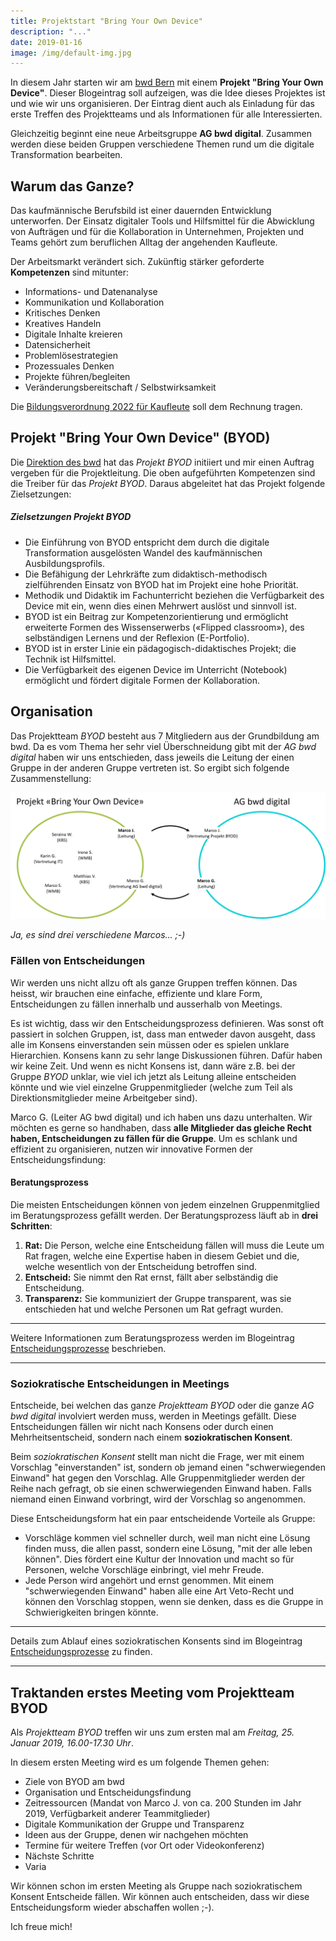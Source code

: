```yaml
---
title: Projektstart "Bring Your Own Device"
description: "..."
date: 2019-01-16
image: /img/default-img.jpg
---
```


In diesem Jahr starten wir am [bwd Bern](https://www.bwdbern.ch/) mit einem **Projekt "Bring Your Own Device"**. Dieser Blogeintrag soll aufzeigen, was die Idee dieses Projektes ist und wie wir uns organisieren. Der Eintrag dient auch als Einladung für das erste Treffen des Projektteams und als Informationen für alle Interessierten.

Gleichzeitig beginnt eine neue Arbeitsgruppe **AG bwd digital**. Zusammen werden diese beiden Gruppen verschiedene Themen rund um die digitale Transformation bearbeiten.

## Warum das Ganze?

Das kaufmännische Berufsbild ist einer dauernden Entwicklung unterworfen. Der Einsatz digitaler Tools und Hilfsmittel für die Abwicklung von Aufträgen und für die Kollaboration in Unternehmen, Projekten und Teams gehört zum beruflichen Alltag der angehenden Kaufleute.

Der Arbeitsmarkt verändert sich. Zukünftig stärker geforderte **Kompetenzen** sind mitunter:

- Informations- und Datenanalyse
- Kommunikation und Kollaboration
- Kritisches Denken
- Kreatives Handeln
- Digitale Inhalte kreieren
- Datensicherheit
- Problemlösestrategien
- Prozessuales Denken
- Projekte führen/begleiten
- Veränderungsbereitschaft / Selbstwirksamkeit

Die [Bildungsverordnung 2022 für Kaufleute](https://www.skkab.ch/de/kaufleute-2022) soll dem Rechnung tragen.

## Projekt "Bring Your Own Device" (BYOD)

Die [Direktion des bwd](https://www.bwdbern.ch/bwd/ueber-uns/direktion-bwd/) hat das _Projekt BYOD_ initiiert und mir einen Auftrag vergeben für die Projektleitung. Die oben aufgeführten Kompetenzen sind die Treiber für das _Projekt BYOD_. Daraus abgeleitet hat das Projekt folgende Zielsetzungen:

<div class="card">
  <div class="card-body">
    <h5 class="card-title">Zielsetzungen Projekt BYOD</h5>
    <ul class="card-text">
      <li class="small">Die Einführung von BYOD entspricht dem durch die digitale Transformation ausgelösten Wandel des kaufmännischen Ausbildungsprofils.</li>
      <li class="small">Die Befähigung der Lehrkräfte zum didaktisch-methodisch zielführenden Einsatz von BYOD hat im Projekt eine hohe Priorität.</li>
      <li class="small">Methodik und Didaktik im Fachunterricht beziehen die Verfügbarkeit des Device mit ein, wenn dies einen Mehrwert auslöst und sinnvoll ist.</li>
      <li class="small">BYOD ist ein Beitrag zur Kompetenzorientierung und ermöglicht erweiterte Formen des Wissenserwerbs («Flipped classroom»), des selbständigen Lernens und der Reflexion (E-Portfolio).</li>
      <li class="small">BYOD ist in erster Linie ein pädagogisch-didaktisches Projekt; die Technik ist Hilfsmittel.</li>
      <li class="small">Die Verfügbarkeit des eigenen Device im Unterricht (Notebook) ermöglicht und fördert digitale Formen der Kollaboration.</li>
    </ul>
  </div>
</div>

## Organisation

Das Projektteam _BYOD_ besteht aus 7 Mitgliedern aus der Grundbildung am bwd. Da es vom Thema her sehr viel Überschneidung gibt mit der _AG bwd digital_ haben wir uns entschieden, dass jeweils die Leitung der einen Gruppe in der anderen Gruppe vertreten ist. So ergibt sich folgende Zusammenstellung:

![Organisation BYOD und AG bwd digital](organisation.png)

_Ja, es sind drei verschiedene Marcos... ;-)_

### Fällen von Entscheidungen

Wir werden uns nicht allzu oft als ganze Gruppen treffen können. Das heisst, wir brauchen eine einfache, effiziente und klare Form, Entscheidungen zu fällen innerhalb und ausserhalb von Meetings.

Es ist wichtig, dass wir den Entscheidungsprozess definieren. Was sonst oft passiert in solchen Gruppen, ist, dass man entweder davon ausgeht, dass alle im Konsens einverstanden sein müssen oder es spielen unklare Hierarchien. Konsens kann zu sehr lange Diskussionen führen. Dafür haben wir keine Zeit. Und wenn es nicht Konsens ist, dann wäre z.B. bei der Gruppe _BYOD_ unklar, wie viel ich jetzt als Leitung alleine entscheiden könnte und wie viel einzelne Gruppenmitglieder (welche zum Teil als Direktionsmitglieder meine Arbeitgeber sind).

Marco G. (Leiter AG bwd digital) und ich haben uns dazu unterhalten. Wir möchten es gerne so handhaben, dass **alle Mitglieder das gleiche Recht haben, Entscheidungen zu fällen für die Gruppe**. Um es schlank und effizient zu organisieren, nutzen wir innovative Formen der Entscheidungsfindung:

#### Beratungsprozess

Die meisten Entscheidungen können von jedem einzelnen Gruppenmitglied im Beratungsprozess gefällt werden. Der Beratungsprozess läuft ab in **drei Schritten**:

1. **Rat:** Die Person, welche eine Entscheidung fällen will muss die Leute um Rat fragen, welche eine Expertise haben in diesem Gebiet und die, welche wesentlich von der Entscheidung betroffen sind.
2. **Entscheid:** Sie nimmt den Rat ernst, fällt aber selbständig die Entscheidung.
3. **Transparenz:** Sie kommuniziert der Gruppe transparent, was sie entschieden hat und welche Personen um Rat gefragt wurden.

---

Weitere Informationen zum Beratungsprozess werden im Blogeintrag [Entscheidungsprozesse](/entscheidungsprozesse/) beschrieben.

---

### Soziokratische Entscheidungen in Meetings

Entscheide, bei welchen das ganze _Projektteam BYOD_ oder die ganze _AG bwd digital_ involviert werden muss, werden in Meetings gefällt. Diese Entscheidungen fällen wir nicht nach Konsens oder durch einen Mehrheitsentscheid, sondern nach einem **soziokratischen Konsent**.

Beim _soziokratischen Konsent_ stellt man nicht die Frage, wer mit einem Vorschlag "einverstanden" ist, sondern ob jemand einen "schwerwiegenden Einwand" hat gegen den Vorschlag. Alle Gruppenmitglieder werden der Reihe nach gefragt, ob sie einen schwerwiegenden Einwand haben. Falls niemand einen Einwand vorbringt, wird der Vorschlag so angenommen.

Diese Entscheidungsform hat ein paar entscheidende Vorteile als Gruppe:

- Vorschläge kommen viel schneller durch, weil man nicht eine Lösung finden muss, die allen passt, sondern eine Lösung, "mit der alle leben können". Dies fördert eine Kultur der Innovation und macht so für Personen, welche Vorschläge einbringt, viel mehr Freude.
- Jede Person wird angehört und ernst genommen. Mit einem "schwerwiegenden Einwand" haben alle eine Art Veto-Recht und können den Vorschlag stoppen, wenn sie denken, dass es die Gruppe in Schwierigkeiten bringen könnte.

---

Details zum Ablauf eines soziokratischen Konsents sind im Blogeintrag [Entscheidungsprozesse](/entscheidungsprozesse/) zu finden.

---

## Traktanden erstes Meeting vom Projektteam BYOD

Als *Projektteam BYOD* treffen wir uns zum ersten mal am *Freitag, 25. Januar 2019, 16.00-17.30 Uhr*.

In diesem ersten Meeting wird es um folgende Themen gehen:

- Ziele von BYOD am bwd
- Organisation und Entscheidungsfindung
- Zeitressourcen (Mandat von Marco J. von ca. 200 Stunden im Jahr 2019, Verfügbarkeit anderer Teammitglieder)
- Digitale Kommunikation der Gruppe und Transparenz
- Ideen aus der Gruppe, denen wir nachgehen möchten
- Termine für weitere Treffen (vor Ort oder Videokonferenz)
- Nächste Schritte
- Varia

Wir können schon im ersten Meeting als Gruppe nach soziokratischem Konsent Entscheide fällen. Wir können auch entscheiden, dass wir diese Entscheidungsform wieder abschaffen wollen ;-).

Ich freue mich!